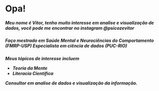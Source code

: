 <h1>Opa!

<h5>
Meu nome é Vitor, tenho muito interesse em analise e visualização de dados, você pode me encontrar no instagram @psicozevitor
<h5>  
    Faço mestrado em Saúde Mental e Neurociências do Comportamento (FMRP-USP)
    Especialista em ciência de dados (PUC-RIO)

 <h5> Meus tópicos de interesse incluem 
   
* Teoria da Mente
* Literacia Científica

Consultor em analise de dados e visualização da informação. 
<!---
VitorZe/VitorZe is a ✨ special ✨ repository because its `README.md` (this file) appears on your GitHub profile.
You can click the Preview link to take a look at your changes.
--->
